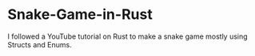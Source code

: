 # Snake-Game-in-Rust
I followed a YouTube tutorial on Rust to make a snake game mostly using Structs and Enums.
